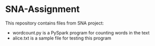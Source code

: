 # SNA-Assignment
This repository contains files from SNA project:
- wordcount.py is a PySpark program for counting words in the text
- alice.txt is a sample file for testing this program
